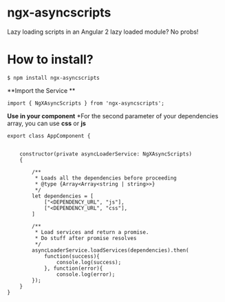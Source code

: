 # ngx-asyncscripts
Lazy loading scripts in an Angular 2 lazy loaded module? No probs!  


# How to install?  

`$ npm install ngx-asyncscripts`   

**Import the Service **   

```
import { NgXAsyncScripts } from 'ngx-asyncscripts';
```    

**Use in your component**
*For the second parameter of your dependencies array, you can use **css** or **js**

```
export class AppComponent {


	constructor(private asyncLoaderService: NgXAsyncScripts)
	{

		/**
		 * Loads all the dependencies before proceeding
		 * @type {Array<Array<string | string>>}
		 */
		let dependencies = [
			["<DEPENDENCY_URL", "js"],
			["<DEPENDENCY_URL", "css"],
		]

		/**
		 * Load services and return a promise.
		 * Do stuff after promise resolves
		 */
		asyncLoaderService.loadServices(dependencies).then(
			function(success){
				console.log(success);
			}, function(error){
				console.log(error);
		});
	}
}
```    
